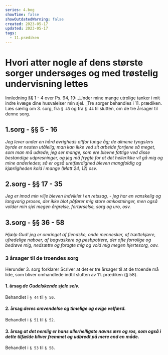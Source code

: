 ```yaml
---
series: 4.bog
showTime: false
showOutdatedWarning: false
created: 2023-05-17
updated: 2023-05-17
tags:
  - 11.prædiken
---
```


# Hvori atter nogle af dens største sorger undersøges og med trøstelig undervisning lettes
Innledning §§ 1 - 4 over Ps. 94, 19: _Under mine mange utrolige tanker i mit indre kvæge dine husvalelser min sjel. _Tre sorger behandles i 11. prædiken. Læs særlig om 3. sorg, fra `§ 43` og fra `§ 44` til slutten, om de tre årsager til denne sorg.

## 1.sorg - §§ 5 - 16
_Jeg lever under en hård øvrigheds altfor tunge åg; de almene tyngslers byrde er nesten utålelig; man kan ikke ved sit arbeide fortjene så meget, som man må udrede; jeg ser mange, som ere blevne fattige ved disse bestandige udpresninger, og jeg må frygte for at det hellerikke vil gå mig og mine anderledes; så er også uretfærdighed bleven mangfoldig og kjærligheden kold i mange (Matt 24, 12) osv._

## 2.sorg - §§ 17 - 35
_Jeg er imod min vilje bleven indviklet i en retssag, - jeg har en vanskelig og langvarig proses, der ikke blot påfører mig store omkostninger, men også volder min sjel megen årgrelse, fortørselse, sorg og uro, osv._

## 3.sorg - §§ 36 - 58
_Hjælp Gud! jeg er omringet af fiendske, onde mennesker, af trættekjære, ufredelige naboer, af bagvaskere og pesbpottere, der ofte forrolige og bedrøve mig, nedsætte og foragte mig og vold mig megen hjertesorg, osv._

### 3 årsager til de troendes sorg
Herunder 3. sorg forklarer Scriver at det er tre årsager til at de troende må lide, som bliver omhandlede indtil slutten av 11. prædiken (§ 58).

#### 1. årsag _de Gudelskende sjele selv._ 
Behandlet i `§ 44` til `§ 50`.

#### 2. årsag _deres omvendelse og timelige og evige velfærd._ 
Behandlet i `§ 51` til `§ 52`.

#### 3. årsag _at det nemlig er hans allerhelligste navns ære og ros, som også i dette tilfælde bliver fremmet og udbredt på mere end en måde._ 
Behandlet i `§ 53` til `§ 58`.
